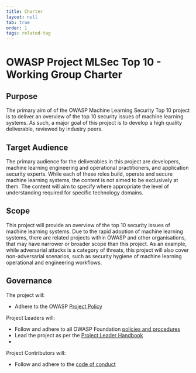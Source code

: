 ```yaml
---
title: Charter
layout: null
tab: true
order: 1
tags: related-tag
---
```


# OWASP Project MLSec Top 10 - Working Group Charter

## Purpose

The primary aim of of the OWASP Machine Learning Security Top 10 project
is to deliver an overview of the top 10 security issues of machine learning systems.
As such, a major goal of this project is to develop
a high quality deliverable, reviewed by industry peers.

## Target Audience

The primary audience for the deliverables in this project are developers,
machine learning engineering and operational practitioners, and
application security experts. While each of these roles
build, operate and secure machine learning systems, the content is not
aimed to be exclusively at them. The content will aim to specify where
appropriate the level of understanding required for specific technology
domains.

## Scope

This project will provide an overview of the top 10 security issues of machine
learning systems. Due to the rapid adoption
of machine learning systems, there are related projects within
OWASP and other organisations, that may have narrower or broader
scope than this project. As an example, while adversarial attacks
is a category of threats, this project will also cover
non-adversarial scenarios, such as security hygiene of
machine learning operational and engineering workflows.

## Governance

The project will:

- Adhere to the OWASP [Project Policy](https://owasp.org/www-policy/operational/projects.html)

Project Leaders will:

- Follow and adhere to all OWASP Foundation [policies and procedures](https://owasp.org/www-policy/)
- Lead the project as per the [Project Leader Handbook](https://owasp.org/www-pdf-archive/PROJECT_LEADER-HANDBOOK_2014.pdf)
-

Project Contributors will:

- Follow and adhere to the [code of conduct](/CODE_OF_CONDUCT.md)
